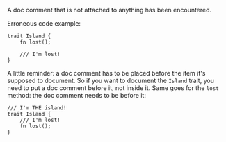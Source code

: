 A doc comment that is not attached to anything has been encountered.

Erroneous code example:

```compile_fail,E0584
trait Island {
    fn lost();

    /// I'm lost!
}
```

A little reminder: a doc comment has to be placed before the item it's supposed
to document. So if you want to document the `Island` trait, you need to put a
doc comment before it, not inside it. Same goes for the `lost` method: the doc
comment needs to be before it:

```
/// I'm THE island!
trait Island {
    /// I'm lost!
    fn lost();
}
```
